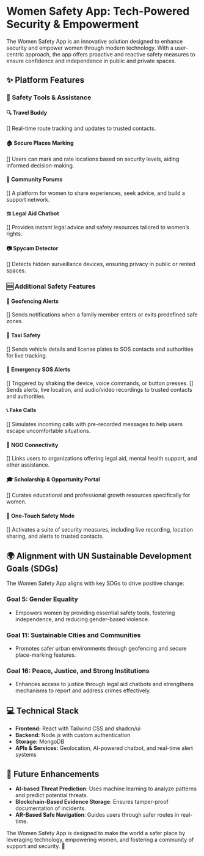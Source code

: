 # Women Safety App: Tech-Powered Security & Empowerment

The Women Safety App is an innovative solution designed to enhance security and empower women through modern technology. With a user-centric approach, the app offers proactive and reactive safety measures to ensure confidence and independence in public and private spaces.

## ✨ Platform Features

### 🚀 Safety Tools & Assistance
#### 🔍 Travel Buddy
[] Real-time route tracking and updates to trusted contacts.

#### 🏠 Secure Places Marking
[] Users can mark and rate locations based on security levels, aiding informed decision-making.

#### 👥 Community Forums
[] A platform for women to share experiences, seek advice, and build a support network.

#### ⚖️ Legal Aid Chatbot
[] Provides instant legal advice and safety resources tailored to women’s rights.

#### 📷 Spycam Detector
[] Detects hidden surveillance devices, ensuring privacy in public or rented spaces.

### 🆘 Additional Safety Features
#### 📍 Geofencing Alerts
[] Sends notifications when a family member enters or exits predefined safe zones.

#### 🚖 Taxi Safety
[] Sends vehicle details and license plates to SOS contacts and authorities for live tracking.

#### 🚨 Emergency SOS Alerts
[] Triggered by shaking the device, voice commands, or button presses.
[] Sends alerts, live location, and audio/video recordings to trusted contacts and authorities.

#### 📞 Fake Calls
[] Simulates incoming calls with pre-recorded messages to help users escape uncomfortable situations.

#### 🏢 NGO Connectivity
[] Links users to organizations offering legal aid, mental health support, and other assistance.

#### 🎓 Scholarship & Opportunity Portal
[] Curates educational and professional growth resources specifically for women.

#### 🔴 One-Touch Safety Mode
[] Activates a suite of security measures, including live recording, location sharing, and alerts to trusted contacts.

## 🌍 Alignment with UN Sustainable Development Goals (SDGs)

The Women Safety App aligns with key SDGs to drive positive change:

### Goal 5: Gender Equality
* Empowers women by providing essential safety tools, fostering independence, and reducing gender-based violence.

### Goal 11: Sustainable Cities and Communities
* Promotes safer urban environments through geofencing and secure place-marking features.

### Goal 16: Peace, Justice, and Strong Institutions
* Enhances access to justice through legal aid chatbots and strengthens mechanisms to report and address crimes effectively.

## 💻 Technical Stack
* **Frontend:** React with Tailwind CSS and shadcn/ui
* **Backend:** Node.js with custom authentication
* **Storage:** MongoDB
* **APIs & Services:** Geolocation, AI-powered chatbot, and real-time alert systems

## 🚀 Future Enhancements
* **AI-based Threat Prediction**: Uses machine learning to analyze patterns and predict potential threats.
* **Blockchain-Based Evidence Storage**: Ensures tamper-proof documentation of incidents.
* **AR-Based Safe Navigation**: Guides users through safer routes in real-time.

The Women Safety App is designed to make the world a safer place by leveraging technology, empowering women, and fostering a community of support and security. 🚀

